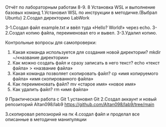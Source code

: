 Отчёт по лабораторным работам 8-9.
8 Установка WSL и выполнение базовых команд
1.Установил WSL по инструкции в методичке.(Выбрал Ubuntu)
2.Создал директорию LabWork
 
3-1.Создал файл example.txt и ввёл туда «Hello? World!» через echo.
3-2.Создал копию файла, переименовал его и вывел.
3-3.Удалил копию.
 
Контрольные вопросы для самопроверки:
1.	Какая команда используется для создания новой директории?
mkdir ~/«название директории»
2.	Как можно создать файл и сразу записать в него текст?
echo «текст файла» > «название файла»
3.	Какая команда позволяет скопировать файл?
cp «имя копируемого файла» «имя скопированного файла»
4.	Как переименовать файл?
mv «старое имя» «новое имя»
5.	Как удалить файл?
rm «имя файла»

9 Практическая работа с Git
1.установил Git
2.Создал аккаунт и новый репозиторий
Altan098/lab9
https://github.com/Altan098/lab9/tree/main
 
3.скопировал репозиорий на пк
4.создал файл и проделал все описанные в методичке манипуляции 
